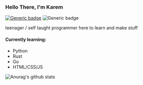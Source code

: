 ### Hello There, I'm Karem 
[![Generic badge](https://img.shields.io/badge/OS-Manjaro_Linux-<COLOR>.svg)](https://shields.io/)		![Generic badge](https://img.shields.io/badge/TEXT_EDITOR-VS_CODE-<COLOR>.svg)

teenager / self taught programmer here to learn and make stuff

#### Currently learning:
- Python
- Rust
- Go
- HTML/CSS/JS

![Anurag's github stats](https://github-readme-stats.vercel.app/api?username=karem34)
